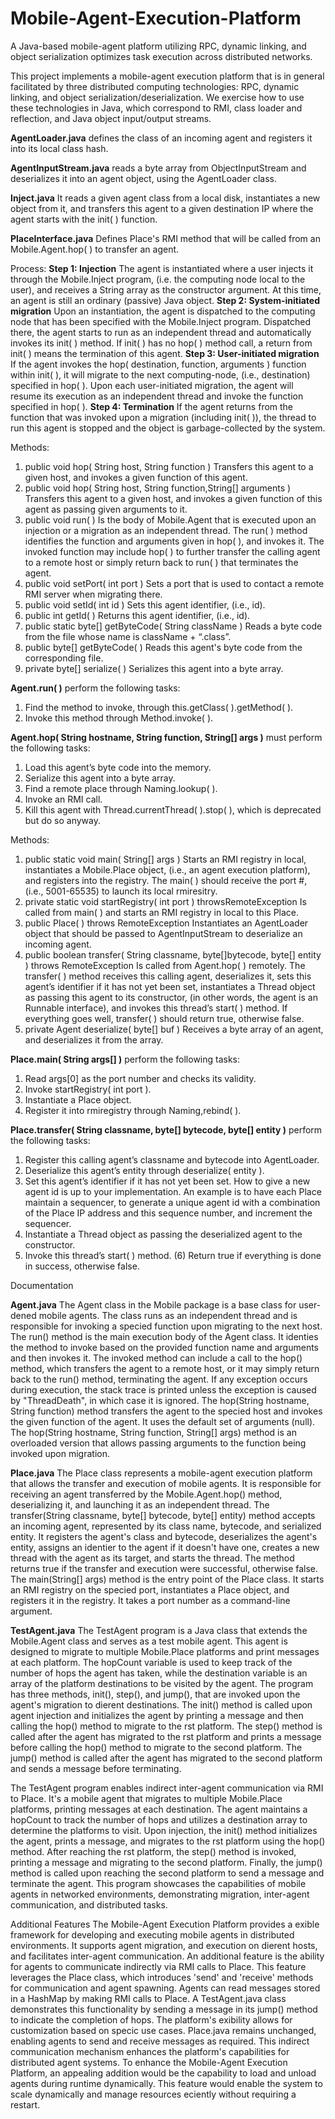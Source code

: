 # Mobile-Agent-Execution-Platform
A Java-based mobile-agent platform utilizing RPC, dynamic linking, and object serialization optimizes task execution across distributed networks.

This project implements a mobile-agent execution platform that is in general facilitated by three distributed computing technologies: RPC, dynamic linking, and object serialization/deserialization. We exercise how to use these technologies in Java, which correspond to RMI, class loader and reflection, and Java object input/output streams.

**AgentLoader.java** defines the class of an incoming agent and registers it into its local class hash.

**AgentInputStream.java** reads a byte array from ObjectInputStream and deserializes it into an agent object, using the AgentLoader class.

**Inject.java** It reads a given agent class from a local disk, instantiates a new object from it, and transfers this agent to a given destination IP where the agent starts with the init( ) function.

**PlaceInterface.java** Defines Place's RMI method that will be called from an Mobile.Agent.hop( ) to transfer an agent.

Process: 
**Step 1: Injection** The agent is instantiated where a user injects it through the Mobile.Inject program, (i.e. the computing node local to the user), and receives a String array as the constructor argument. At this time, an agent is still an ordinary (passive) Java object. 
**Step 2: System-initiated migration** Upon an instantiation, the agent is dispatched to the computing node that has been specified with the Mobile.Inject program. Dispatched there, the agent starts to run as an independent thread and automatically invokes its init( ) method. If init( ) has no hop( ) method call, a return from init( ) means the termination of this agent. 
**Step 3: User-initiated migration** If the agent invokes the hop( destination, function, arguments ) function within init( ), it will migrate to the next computing-node, (i.e., destination) specified in hop( ). Upon each user-initiated migration, the agent will resume its execution as an independent thread and invoke the function specified in hop( ). 
**Step 4: Termination** If the agent returns from the function that was invoked upon a migration (including init( )), the thread to run this agent is stopped and the object is garbage-collected by the system.

Methods:
1. public void hop( String host, String function ) Transfers this agent to a given host, and invokes a given function of this agent.
2. public void hop( String host, String function,String[] arguments ) Transfers this agent to a given host, and invokes a given function of this agent as passing given arguments to it.
3. public void run( ) Is the body of Mobile.Agent that is executed upon an injection or a migration as an independent thread. The run( ) method identifies the function and arguments given in hop( ), and invokes it. The invoked function may include hop( ) to further transfer the calling agent to a remote host or simply return back to run( ) that terminates the agent.
4. public void setPort( int port ) Sets a port that is used to contact a remote RMI server when migrating there.
5. public void setId( int id ) Sets this agent identifier, (i.e., id).
6. public int getId( ) Returns this agent identifier, (i.e., id).
7. public static byte[] getByteCode( String className ) Reads a byte code from the file whose name is className + “.class”.
8. public byte[] getByteCode( ) Reads this agent's byte code from the corresponding file.
9. private byte[] serialize( ) Serializes this agent into a byte array.

**Agent.run( )** perform the following tasks:
1. Find the method to invoke, through this.getClass( ).getMethod( ).
2. Invoke this method through Method.invoke( ).

**Agent.hop( String hostname, String function, String[] args )** must perform the following tasks:
1. Load this agent’s byte code into the memory.
2. Serialize this agent into a byte array.
3. Find a remote place through Naming.lookup( ).
4. Invoke an RMI call.
5. Kill this agent with Thread.currentThread( ).stop( ), which is deprecated but do so anyway.

Methods:
1. public static void main( String[] args ) Starts an RMI registry in local, instantiates a Mobile.Place object, (i.e., an agent execution platform), and registers into the registry. The main( ) should receive the port #, (i.e., 5001-65535) to launch its local rmiresitry.
2. private static void startRegistry( int port ) throwsRemoteException Is called from main( ) and starts an RMI registry in local to this Place.
3. public Place( ) throws RemoteException Instantiates an AgentLoader object that should be passed to AgentInputStream to deserialize an incoming agent.
4. public boolean transfer( String classname, byte[]bytecode, byte[] entity ) throws RemoteException Is called from Agent.hop( ) remotely. The transfer( ) method receives this calling agent, deserializes it, sets this agent’s identifier if it has not yet been set, instantiates a Thread object as passing this agent to its constructor, (in other words, the agent is an Runnable interface), and invokes this thread’s start( ) method. If everything goes well, transfer( ) should return true, otherwise false.
5. private Agent deserialize( byte[] buf ) Receives a byte array of an agent, and deserializes it from the array.

**Place.main( String args[] )** perform the following tasks:
1. Read args[0] as the port number and checks its validity.
2. Invoke startRegistry( int port ).
3. Instantiate a Place object.
4. Register it into rmiregistry through Naming,rebind( ).

**Place.transfer( String classname, byte[] bytecode, byte[] entity )** perform the following tasks:
1. Register this calling agent’s classname and bytecode into AgentLoader.
2. Deserialize this agent’s entity through deserialize( entity ).
3. Set this agent’s identifier if it has not yet been set. How to give a new agent id is up to your implementation. An example is to have each Place maintain a sequencer, to generate a unique agent id with a combination of the Place IP address and this sequence number, and increment the sequencer.
4. Instantiate a Thread object as passing the deserialized agent to the constructor.
5. Invoke this thread’s start( ) method. (6) Return true if everything is done in success, otherwise false.

Documentation

**Agent.java** The Agent class in the Mobile package is a base class for user-de ned mobile agents. The class runs as an independent thread and is responsible for invoking a speci ed function upon migrating to the next host. The run() method is the main execution body of the Agent class. It identi es the method to invoke based on the provided function name and arguments and then invokes it. The invoked method can include a call to the hop() method, which transfers the agent to a remote host, or it may simply return back to the run() method, terminating the agent. If any exception occurs during execution, the stack trace is printed unless the exception is caused by "ThreadDeath", in which case it is ignored.
The hop(String hostname, String function) method transfers the agent to the speci ed host and invokes the given function of the agent. It uses the default set of arguments (null). The hop(String hostname, String function, String[] args) method is an overloaded version that allows passing arguments to the function being invoked upon migration.

**Place.java** The Place class represents a mobile-agent execution platform that allows the transfer and execution of mobile agents. It is responsible for receiving an agent transferred by the Mobile.Agent.hop() method, deserializing it, and launching it as an independent thread.
The transfer(String classname, byte[] bytecode, byte[] entity) method accepts an incoming agent, represented by its class name, bytecode, and serialized entity. It registers the agent's class and bytecode, deserializes the agent's entity, assigns an identi er to the agent if it doesn't have one, creates a new thread with the agent as its target, and starts the thread. The method returns true if the transfer and execution were successful, otherwise false.
The main(String[] args) method is the entry point of the Place class. It starts an RMI registry on the speci ed port, instantiates a Place object, and registers it in the registry. It takes a port number as a command-line argument.

**TestAgent.java** The TestAgent program is a Java class that extends the Mobile.Agent class and serves as a test mobile agent. This agent is designed to migrate to multiple Mobile.Place platforms and print messages at each platform. The hopCount variable is used to keep track of the number of hops the agent has taken, while the destination variable is an array of the platform destinations to be visited by the agent.
The program has three methods, init(), step(), and jump(), that are invoked upon the agent's migration to di erent destinations. The init() method is called upon agent injection and initializes the agent by printing a message and then calling the hop() method to migrate to the  rst platform. The step() method is called after the agent has migrated to the  rst platform and prints a message before calling the hop() method to migrate to the second platform. The jump() method is called after the agent has migrated to the second platform and sends a message before terminating.

The TestAgent program enables indirect inter-agent communication via RMI to Place. It's a mobile agent that migrates to multiple Mobile.Place platforms, printing messages at each destination. The agent maintains a hopCount to track the number of hops and utilizes a destination array to determine the platforms to visit.
Upon injection, the init() method initializes the agent, prints a message, and migrates to the  rst platform using the hop() method. After reaching the  rst platform, the step() method is invoked, printing a message and migrating to the second platform. Finally, the jump() method is called upon reaching the second platform to send a message and terminate the agent.
This program showcases the capabilities of mobile agents in networked environments, demonstrating migration, inter-agent communication, and distributed tasks.

Additional Features
The Mobile-Agent Execution Platform provides a  exible framework for developing and executing mobile agents in distributed environments. It supports agent migration, and execution on di erent hosts, and facilitates inter-agent communication. An additional feature is the ability for agents to communicate indirectly via RMI calls to Place.
This feature leverages the Place class, which introduces 'send' and 'receive' methods for communication and agent spawning. Agents can read messages stored in a HashMap by making RMI calls to Place. A TestAgent.java class demonstrates this functionality by sending a message in its jump() method to indicate the completion of hops.
The platform's  exibility allows for customization based on speci c use cases. Place.java remains unchanged, enabling agents to send and receive messages as required. This indirect communication mechanism enhances the platform's capabilities for distributed agent systems.
To enhance the Mobile-Agent Execution Platform, an appealing addition would be the capability to load and unload agents during runtime dynamically. This feature would enable the system to scale dynamically and manage resources e ciently without requiring a restart.
